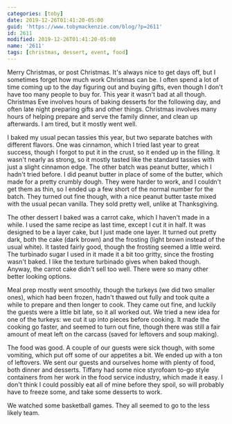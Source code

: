 ```yaml
---
categories: [toby]
date: 2019-12-26T01:41:20-05:00
guid: 'https://www.tobymackenzie.com/blog/?p=2611'
id: 2611
modified: 2019-12-26T01:41:20-05:00
name: '2611'
tags: [christmas, dessert, event, food]
---
```


Merry Christmas, or post Christmas.<!--more-->  It's always nice to get days off, but I sometimes forget how much work Christmas can be.  I often spend a lot of time coming up to the day figuring out and buying gifts, even though I don't have too many people to buy for.  This year it wasn't bad at all though.  Christmas Eve involves hours of baking desserts for the following day, and often late night preparing gifts and other things.  Christmas involves many hours of helping prepare and serve the family dinner, and clean up afterwards.  I am tired, but it mostly went well.

I baked my usual pecan tassies this year, but two separate batches with different flavors.  One was cinnamon, which I tried last year to great success, though I forgot to put it in the crust, so it ended up in the filling.  It wasn't nearly as strong, so it mostly tasted like the standard tassies with just a slight cinnamon edge.  The other batch was peanut butter, which I hadn't tried before.  I did peanut butter in place of some of the butter, which made for a pretty crumbly dough.  They were harder to work, and I couldn't get them as thin, so I ended up a few short of the normal number for the batch.  They turned out fine though, with a nice peanut butter taste mixed with the usual pecan vanilla.  They sold pretty well, unlike at Thanksgiving.

The other dessert I baked was a carrot cake, which I haven't made in a while.  I used the same recipe as last time, except I cut it in half.  It was designed to be a layer cake, but I just made one layer.  It turned out pretty dark, both the cake (dark brown) and the frosting (light brown instead of the usual white).  It tasted fairly good, though the frosting seemed a little weird.  The turbinado sugar I used in it made it a bit too gritty, since the frosting wasn't baked.  I like the texture turbinado gives when baked though.  Anyway, the carrot cake didn't sell too well.  There were so many other better looking options.

Meal prep mostly went smoothly, though the turkeys (we did two smaller ones), which had been frozen, hadn't thawed out fully and took quite a while to prepare and then longer to cook.  They came out fine, and luckily the guests were a little bit late, so it all worked out.  We tried a new idea for one of the turkeys:  we cut it up into pieces before cooking.  It made the cooking go faster, and seemed to turn out fine, though there was still a fair amount of meat left on the carcass (saved for leftovers and soup making).

The food was good.  A couple of our guests were sick though, with some vomiting, which put off some of our appetites a bit.  We ended up with a ton of leftovers.  We sent our guests and ourselves home with plenty of food, both dinner and desserts.  Tiffany had some nice styrofoam to-go style containers from her work in the food service industry, which made it easy.  I don't think I could possibly eat all of mine before they spoil, so will probably have to freeze some, and take some desserts to work.

We watched some basketball games.  They all seemed to go to the less likely team.
